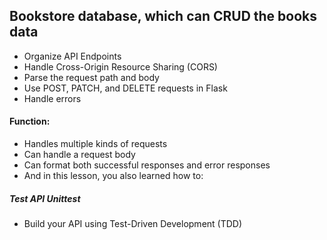 ## Bookstore database, which can CRUD the books data



- Organize API Endpoints
- Handle Cross-Origin Resource Sharing (CORS)
- Parse the request path and body
- Use POST, PATCH, and DELETE requests in Flask
- Handle errors

#### Function:

* Handles multiple kinds of requests
* Can handle a request body
* Can format both successful responses and error responses
* And in this lesson, you also learned how to:

##### Test  API  Unittest
* Build your API using Test-Driven Development (TDD)